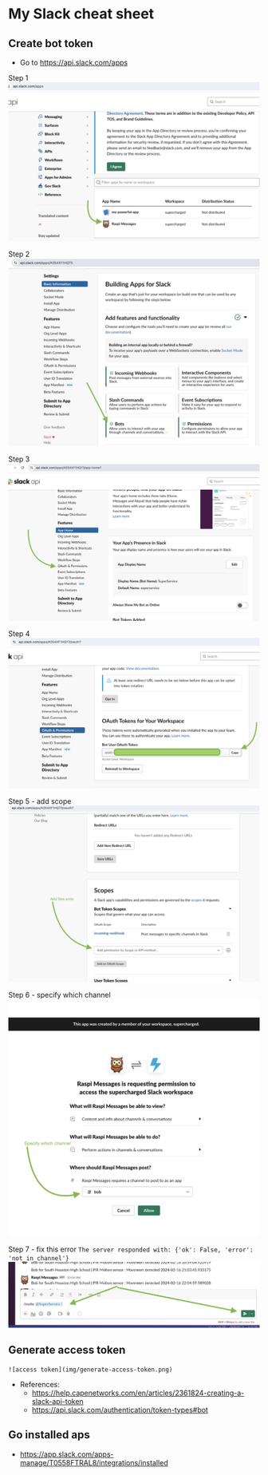 # My Slack cheat sheet

## Create bot token
- Go to https://api.slack.com/apps

Step 1
    ![xoxb token](img/xoxb-token-generate.png)

Step 2
    ![alt text](img/xoxb-2.png)

Step 3
    ![alt text](img/xoxb-3.png)

Step 4
    ![alt text](img/xoxb-4.png)

Step 5 -  add scope
    ![alt text](img/xoxb-5.png)

Step 6 - specify which channel
    ![alt text](img/xoxb-6.png)

Step 7 - fix this error `The server responded with: {'ok': False, 'error': 'not_in_channel'}`
    ![alt text](img/xoxb-7.png)

## Generate access token
    ![access token](img/generate-access-token.png)


- References: 
    - https://help.capenetworks.com/en/articles/2361824-creating-a-slack-api-token
    - https://api.slack.com/authentication/token-types#bot



## Go installed aps
- https://app.slack.com/apps-manage/T0558FTRAL8/integrations/installed


